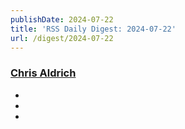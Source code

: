 ```yaml
---
publishDate: 2024-07-22
title: 'RSS Daily Digest: 2024-07-22'
url: /digest/2024-07-22
---
```


### [Chris Aldrich](https://boffosocko.com/)

  * [](https://boffosocko.com/2024/07/21/55824311/)
  * [](https://boffosocko.com/2024/07/21/now-is-the-time/)
  * [](https://boffosocko.com/2024/07/21/55824301/)
  
